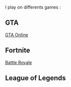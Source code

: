 I play on differents games :

## GTA
[GTA Online](gta-online/)

## Fortnite
[Battle Royale](https://github.fabricegeib.com/games/fortnite-battle-royale/)

## League of Legends